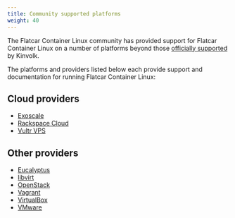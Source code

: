 ```yaml
---
title: Community supported platforms
weight: 40
---
```


The Flatcar Container Linux community has provided support for Flatcar Container Linux on a number of platforms beyond those [officially supported][official-support] by Kinvolk.

The platforms and providers listed below each provide support and documentation for running Flatcar Container Linux:

## Cloud providers

* [Exoscale][exoscale]
* [Rackspace Cloud][rackspace]
* [Vultr VPS][vultr]

## Other providers

* [Eucalyptus][eucalyptus]
* [libvirt][libvirt]
* [OpenStack][openstack]
* [Vagrant][vagrant]
* [VirtualBox][virtualbox]
* [VMware][vmware]

[exoscale]: community-platforms/booting-on-exoscale
[openstack]: community-platforms/booting-on-openstack
[rackspace]: community-platforms/booting-on-rackspace
[vultr]: community-platforms/booting-on-vultr
[eucalyptus]: community-platforms/booting-on-eucalyptus
[libvirt]: cloud-providers/booting-with-libvirt
[vagrant]: cloud-providers/booting-on-vagrant
[virtualbox]: cloud-providers/booting-on-virtualbox
[vmware]: cloud-providers/booting-on-vmware
[official-support]: https://docs.flatcar-linux.org/
